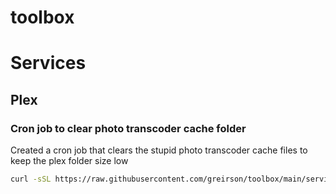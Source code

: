 # toolbox



# Services
## Plex
### Cron job to clear photo transcoder cache folder
Created a cron job that clears the stupid photo transcoder cache files to keep the plex folder size low
```bash
curl -sSL https://raw.githubusercontent.com/greirson/toolbox/main/service/plex/plex-cron-cache-clear.sh | bash
```
